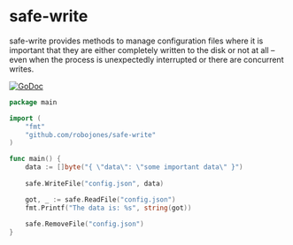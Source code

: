 # safe-write

safe-write provides methods to manage configuration files where it is important that they are either completely
written to the disk or not at all – even when the process is unexpectedly interrupted or there are concurrent writes.

[![GoDoc](https://godoc.org/github.com/robojones/safe-write?status.svg)](https://godoc.org/github.com/robojones/safe-write)

```go
package main

import (
    "fmt"
    "github.com/robojones/safe-write"
)

func main() {
    data := []byte("{ \"data\": \"some important data\" }")
    
    safe.WriteFile("config.json", data)

    got, _ := safe.ReadFile("config.json")
    fmt.Printf("The data is: %s", string(got))
    
    safe.RemoveFile("config.json")
}
```
